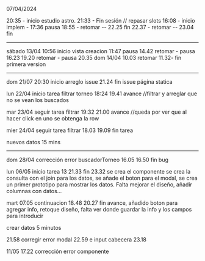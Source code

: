 07/04/2024

20:35 - inicio estudio astro.  21:33 - Fin sesión // repasar slots
16:08 - inicio implem - 17:36 pausa
18:55 -  retomar -- 22.25 fin
22.37 - retomar  -- 23.04 fin


------------------------------
sábado 13/04
10:56 inicio vista creacion 11:47 pausa
14.42 retomar        - pausa 16.23
19.20 retomar    - pausa 20.35
dom    14/04
10.03 retomar    11.32- fin primera version


----------------------------------


dom 21/07
20:30 inicio arreglo issue 21.24 fin issue página statica 

lun 22/04
inicio tarea filtrar torneo 18:24     19.41 avance //filtrar y arreglar que no se vean los buscados

mar 23/04
seguir tarea filtrar 19:32  21.00 avance //queda por ver que al hacer click en uno se obtenga la row

mier 24/04
seguir tarea filtrar 18.03 19.09 fin tarea

nuevos datos 15 mins



-----------------------------------------------------------------------
dom 28/04
corrección error buscadorTorneo 16.05 16.50 fin bug 


lun 06/05
inicio tarea 13 21.33 fin 23.32 se crea el componente se crea la consulta con el join para los datos, se añade el boton para el modal, se crea un primer prototipo para mostrar los datos. Falta mejorar el diseño, añadir columnas con datos...


mart 07.05
continuacion 18.48     20.27 fin avance, añadido boton para agregar info, retoque diseño, falta ver donde guardar la info y los campos para introducir

crear datos 5 minutos



21.58 corregir error modal 22.59 e input cabecera 23.18




11/05
17.22 corrección error componente